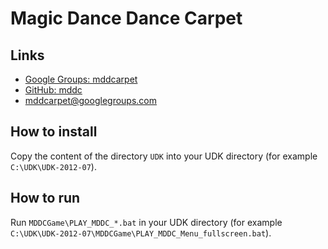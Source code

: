 # Magic Dance Dance Carpet

## Links

* [Google Groups: mddcarpet](https://groups.google.com/d/forum/mddcarpet)
* [GitHub: mddc](https://github.com/filipbartek/mddc)
* [mddcarpet@googlegroups.com](mailto:mddcarpet@googlegroups.com)

## How to install

Copy the content of the directory `UDK` into your UDK directory (for example `C:\UDK\UDK-2012-07`).

## How to run

Run `MDDCGame\PLAY_MDDC_*.bat` in your UDK directory (for example `C:\UDK\UDK-2012-07\MDDCGame\PLAY_MDDC_Menu_fullscreen.bat`).
